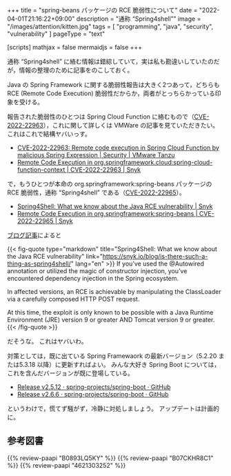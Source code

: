 +++
title = "spring-beans パッケージの RCE 脆弱性について"
date =  "2022-04-01T21:16:22+09:00"
description = "通称 “Spring4shell”"
image = "/images/attention/kitten.jpg"
tags  = [ "programming", "java", "security", "vulnerability" ]
pageType = "text"

[scripts]
  mathjax = false
  mermaidjs = false
+++

通称 “Spring4shell” に絡む情報は錯綜していて，実は私も勘違いしていたのだが，情報の整理のために記事をのこしておく。

Java の Spring Framework に関する脆弱性報告は大きく2つあって，どちらも RCE (Remote Code Execution) 脆弱性だからか，両者がとっちらかっている印象を受ける。

報告された脆弱性のひとつは Spring Cloud Function に絡むもので（[CVE-2022-22963]），これに関して詳しくは VMWare の記事を見ていただきたい。
これはこれで結構ヤバいっす。

- [CVE-2022-22963: Remote code execution in Spring Cloud Function by malicious Spring Expression | Security | VMware Tanzu](https://tanzu.vmware.com/security/cve-2022-22963)
- [Remote Code Execution in org.springframework.cloud:spring-cloud-function-context | CVE-2022-22963 | Snyk](https://security.snyk.io/vuln/SNYK-JAVA-ORGSPRINGFRAMEWORKCLOUD-2436645)

で，もうひとつが本命の org.springframework:spring-beans パッケージの RCE 脆弱性，通称 “Spring4shell” である（[CVE-2022-22965]）。

- [Spring4Shell: What we know about the Java RCE vulnerability | Snyk](https://snyk.io/blog/is-there-such-a-thing-as-spring4shell/)
- [Remote Code Execution in org.springframework:spring-beans | CVE-2022-22965 | Snyk](https://security.snyk.io/vuln/SNYK-JAVA-ORGSPRINGFRAMEWORK-2436751)

[ブログ記事][Spring4Shell]によると

{{< fig-quote type="markdown" title="Spring4Shell: What we know about the Java RCE vulnerability" link="https://snyk.io/blog/is-there-such-a-thing-as-spring4shell/" lang="en" >}}
If you’ve used the @Autowired annotation or utilized the magic of constructor injection, you’ve encountered dependency injection in the Spring ecosystem.

In affected versions, an RCE is achievable by manipulating the ClassLoader via a carefully composed HTTP POST request.

At this time, the exploit is only known to be possible with a Java Runtime Environment (JRE) version 9 or greater AND Tomcat version 9 or greater.
{{< /fig-quote >}}

だそうな。
これはヤバいわ。

対策としては，既に出ている Spring Framewaork の最新バージョン（5.2.20 または5.3.18 以降）に更新すればよい。
みんな大好き Spring Boot については，これを含んだバージョンが既に登場している。

- [Release v2.5.12 · spring-projects/spring-boot · GitHub](https://github.com/spring-projects/spring-boot/releases/tag/v2.5.12)
- [Release v2.6.6 · spring-projects/spring-boot · GitHub](https://github.com/spring-projects/spring-boot/releases/tag/v2.6.6)

というわけで，慌てず騒がず，冷静に対処しましょう。
アップデートは計画的に。

## 参考図書

{{% review-paapi "B0893LQ5KY" %}} <!-- Spring Boot 2 入門 -->
{{% review-paapi "B07CKHR8C1" %}} <!-- Spring Data JPAプログラミング入門 -->
{{% review-paapi "4621303252" %}} <!-- Effective Java 第3版 -->

[CVE-2022-22963]: https://nvd.nist.gov/vuln/detail/CVE-2022-22963
[CVE-2022-22965]: https://nvd.nist.gov/vuln/detail/CVE-2022-22965
[Spring4Shell]: https://snyk.io/blog/is-there-such-a-thing-as-spring4shell/ "Spring4Shell: What we know about the Java RCE vulnerability | Snyk"
